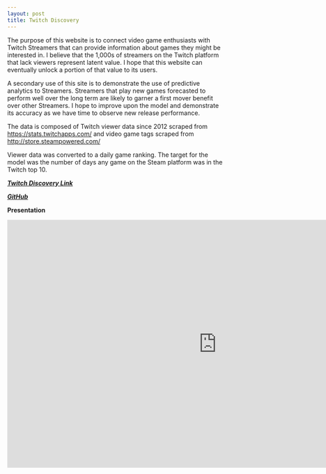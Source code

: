 ```yaml
---
layout: post
title: Twitch Discovery 
---
```

The purpose of this website is to connect video game enthusiasts with Twitch Streamers that can provide information about games they might be interested in. I believe that the 1,000s of streamers on the Twitch platform that lack viewers represent latent value. I hope that this website can eventually unlock a portion of that value to its users. 

A secondary use of this site is to demonstrate the use of predictive analytics to Streamers. Streamers that play new games forecasted to perform well over the long term are likely to garner a first mover benefit over other Streamers. I hope to improve upon the model and demonstrate its accuracy as we have time to observe new release performance. 
 
The data is composed of Twitch viewer data since 2012 scraped from https://stats.twitchapps.com/ and video game tags scraped from http://store.steampowered.com/

Viewer data was converted to a daily game ranking. The target for the model was the number of days any game on the Steam platform was in the Twitch top 10. 

***[Twitch Discovery Link](http://54.174.196.87:5000)***

***[GitHub](https://github.com/JohnWinter/Twitch_Discovery_Project)***

**Presentation**

<iframe src="https://docs.google.com/presentation/d/1fDKFMsJwFS5MEBrvggzGaGh_91JU3-5rzNi6Gx8VzgU/embed?start=false&loop=false&delayms=3000" frameborder="0" width="960" height="569" allowfullscreen="true" mozallowfullscreen="true" webkitallowfullscreen="true"></iframe>


 
    
